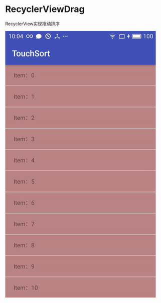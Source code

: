 # RecyclerViewDrag
RecyclerView实现拖动排序

![](https://github.com/jainchen/RecyclerViewDrag/blob/master/screen/screen.gif)